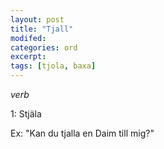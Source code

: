 ```yaml
---
layout: post
title: "Tjall"
modifed:
categories: ord
excerpt:
tags: [tjola, baxa]
---
```


*verb*

1: Stjäla

Ex: "Kan du tjalla en Daim till mig?"





